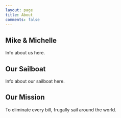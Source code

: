 ```yaml
---
layout: page
title: About
comments: false
---
```


## Mike & Michelle
Info about us here.

## Our Sailboat
Info about our sailboat here.

## Our Mission
To eliminate every bill, frugally sail around the world.
